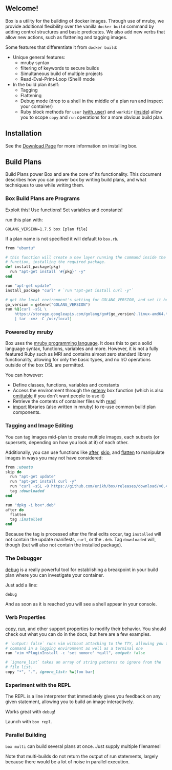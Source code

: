 ## Welcome!

Box is a utility for the building of docker images. Through use of mruby,
we provide additional flexibility over the vanilla `docker build` command by
adding control structures and basic predicates. We also add new verbs that
allow new actions, such as flattening and tagging images.

Some features that differentiate it from `docker build`:

* Unique general features:
    * mruby syntax
    * filtering of keywords to secure builds
    * Simultaneous build of multiple projects
    * Read-Eval-Print-Loop (Shell) mode
* In the build plan itself:
    * Tagging
    * Flattening
    * Debug mode (drop to a shell in the middle of a plan run and inspect your container)
    * Ruby block methods for `user` ([with\_user](verbs/#with95user)) and `workdir` ([inside](verbs/#inside)) allow
      you to scope `copy` and `run` operations for a more obvious build plan.

## Installation

See the [Download Page](../download) for more information on installing box.

## Build Plans

Build Plans power Box and are the core of its functionality. This
document describes how you can power box by writing build plans, and
what techniques to use while writing them.

### Box Build Plans are Programs

Exploit this! Use functions! Set variables and constants!

run this plan with:

```shell
GOLANG_VERSION=1.7.5 box [plan file]
```

If a plan name is not specified it will default to `box.rb`.

```ruby
from "ubuntu"

# this function will create a new layer running the command inside the
# function, installing the required package.
def install_package(pkg)
  run "apt-get install '#{pkg}' -y"
end

run "apt-get update"
install_package "curl" # `run "apt-get install curl -y"`

# get the local environment's setting for GOLANG_VERSION, and set it here:
go_version = getenv("GOLANG_VERSION")
run %Q[curl -sSL \
    https://storage.googleapis.com/golang/go#{go_version}.linux-amd64.tar.gz \
    | tar -xvz -C /usr/local]
```

### Powered by mruby

Box uses the [mruby programming language](https://mruby.org/). It does
this to get a solid language syntax, functions, variables and more.
However, it is not a fully featured Ruby such as MRI and contains almost
zero standard library functionality, allowing for only the basic types,
and no I/O operations outside of the box DSL are permitted.

You can however:

* Define classes, functions, variables and constants
* Access the environment through the
  [getenv](/user-guide/functions/#getenv) box function (which is also
  [omittable](/user-guide/cli/#-omit-o) if you don't want people to use
  it)
* Retrieve the contents of container files with [read](/user-guide/functions/#read)
* [import](/user-guide/functions/#import) libraries (also written in
  mruby) to re-use common build plan components.

### Tagging and Image Editing

You can tag images mid-plan to create multiple images, each subsets (or
supersets, depending on how you look at it) of each other.

Additionally, you can use functions like
[after](/user-guide/verbs/#after), [skip](/user-guide/functions/#skip),
and [flatten](/user-guide/verbs/#flatten) to manipulate images in ways
you may not have considered:

```ruby
from :ubuntu
skip do
  run "apt-get update"
  run "apt-get install curl -y"
  run "curl -sSL -O https://github.com/erikh/box/releases/download/v0.4.2/box_0.4.2_amd64.deb"
  tag :downloaded
end

run "dpkg -i box*.deb"
after do
  flatten
  tag :installed
end
```

Because the tag is processed after the final edits occur, tag
`installed` will not contain the update manifests, `curl`, or the
`.deb`. Tag `downloaded` will, though (but will also not contain the
installed package).

### The Debugger

[debug](/user-guide/verbs/#debug) is a really powerful tool for
establishing a breakpoint in your build plan where you can investigate
your container.

Just add a line:

```ruby
debug
```

And as soon as it is reached you will see a shell appear in your
console.

### Verb Properties

[copy](/user-guide/verbs/#copy), [run](/user-guide/verbs/#run), and
other support properties to modify their behavior. You should check out
what you can do in the docs, but here are a few examples.

```ruby
# `output: false` runs vim without attaching to the TTY, allowing you to run this
# command in a logging environment as well as a terminal one
run "vim +PluginInstall -c 'set nomore' +qall", output: false

# `ignore_list` takes an array of string patterns to ignore from the
# file list.
copy "*", ".", ignore_list: %w[foo bar]
```

### Experiment with the REPL

The REPL is a line interpreter that immediately gives you feedback on
any given statement, allowing you to build an image interactively.

Works great with `debug`!

Launch with `box repl`.

### Parallel Building

`box multi` can build several plans at once. Just supply multiple
filenames!

Note that multi-builds do not return the output of run statements, largely
because there would be a lot of noise in parallel execution.
